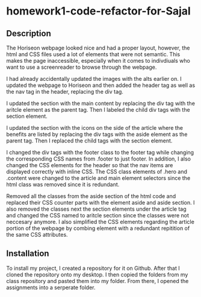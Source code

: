 # homework1-code-refactor-for-Sajal

## Description
The Horiseon webpage looked nice and had a proper layout, however, the html and CSS files used a lot of elements that were not semantic. This makes the page inaccessible, especially when it comes to indivdiuals who want to use a screenreader to browse through the webpage.

I had already accidentally updated the images with the alts earlier on. I updated the webpage to Horiseon and then added the header tag as well as the nav tag in the header, replacing the div tag.

I updated the section with the main content by replacing the div tag with the aritcle element as the parent tag. Then I labeled the child div tags with the section element.

I updated the section with the icons on the side of the article where the benefits are listed by replacing the div tags with the aside element as the parent tag. Then I replaced the child tags with the section element.

I changed the div tags with the footer class to the footer tag while changing the corresponding CSS names from .footer to just footer. In addition, I also changed the CSS elements for the header so that the nav items are displayed correctly with inline CSS. The CSS class elements of .hero and .content were changed to the article and main element selectors since the html class was removed since it is redundant. 

Removed all the classes from the aside section of the html code and replaced their CSS counter parts with the element aside and aside section. I also removed the classes next the section elements under the article tag and changed the CSS named to aritcle section since the classes were not neccesary anymore. I also simplified the CSS elements regarding the article portion of the webpage by combing element with a redundant repitition of the same CSS attributes. 

## Installation
To install my project, I created a repository for it on Github. After that I cloned the repository onto my desktop. I then copied the folders from my class repository and pasted them into my folder. From there, I opened the assignments into a serperate folder.
